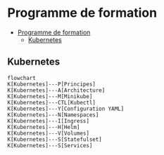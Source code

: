# Programme de formation
- [Programme de formation](#programme-de-formation)
  - [Kubernetes](#kubernetes)

## Kubernetes
```mermaid
flowchart
K[Kubernetes]---P[Principes]
K[Kubernetes]---A[Architecture]
K[Kubernetes]---M[Minikube]
K[Kubernetes]---CTL[Kubectl]
K[Kubernetes]---Y[Configuration YAML]
K[Kubernetes]---N[Namespaces]
K[Kubernetes]---I[Ingress]
K[Kubernetes]---H[Helm]
K[Kubernetes]---V[Volumes]
K[Kubernetes]---S[Statefulset]
K[Kubernetes]---S[Services]
```

